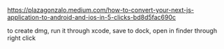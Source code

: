 https://plazagonzalo.medium.com/how-to-convert-your-next-js-application-to-android-and-ios-in-5-clicks-bd8d5fac690c


to create dmg, run it through xcode, save to dock, open in finder through right click